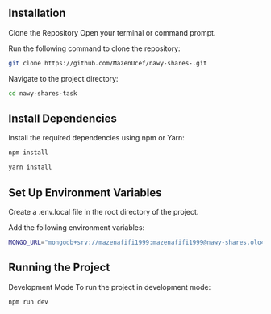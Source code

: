 
## Installation

Clone the Repository
Open your terminal or command prompt.

Run the following command to clone the repository:

```bash
git clone https://github.com/MazenUcef/nawy-shares-.git
```

Navigate to the project directory:

```bash
cd nawy-shares-task
```

## Install Dependencies

Install the required dependencies using npm or Yarn:

```bash
npm install
```

```bash
yarn install
```

## Set Up Environment Variables

Create a .env.local file in the root directory of the project.

Add the following environment variables:

```bash
MONGO_URL="mongodb+srv://mazenafifi1999:mazenafifi1999@nawy-shares.olo4p.mongodb.net/?retryWrites=true&w=majority&appName=nawy-shares"
```

## Running the Project
Development Mode
To run the project in development mode:

```bash
npm run dev
```
